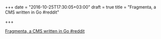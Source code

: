 +++
date = "2016-10-25T17:30:05+03:00"
draft = true
title = "Fragmenta, a CMS written in Go  #reddit"

+++

<p><a href="https://t.co/EshxcG2D2C">Fragmenta, a CMS written in Go  #reddit</a></p>
